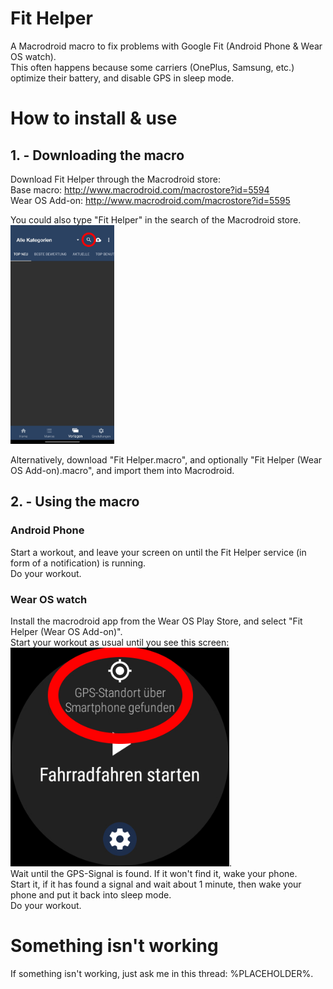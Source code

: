 # Fit Helper
A Macrodroid macro to fix problems with Google Fit (Android Phone &amp; Wear OS watch).  
This often happens because some carriers (OnePlus, Samsung, etc.) optimize their battery, and disable GPS in sleep mode.


# How to install &amp; use
## 1. - Downloading the macro
Download Fit Helper through the Macrodroid store:  
Base macro: http://www.macrodroid.com/macrostore?id=5594  
Wear OS Add-on: http://www.macrodroid.com/macrostore?id=5595

You could also type "Fit Helper" in the search of the Macrodroid store.  
<img src="Screenshots/Screenshot_01.jpg" alt="Macrodroid Search" height="350"/>

Alternatively, download "Fit Helper.macro", and optionally "Fit Helper (Wear OS Add-on).macro", and import them into Macrodroid.

## 2. - Using the macro
### Android Phone
Start a workout, and leave your screen on until the Fit Helper service (in form of a notification) is running.  
Do your workout.
### Wear OS watch
Install the macrodroid app from the Wear OS Play Store, and select "Fit Helper (Wear OS Add-on)".  
Start your workout as usual until you see this screen:  
<img src="Screenshots/Screenshot_02.jpg" alt="Wear OS workout screen" height="350"/>.  
Wait until the GPS-Signal is found. If it won't find it, wake your phone.  
Start it, if it has found a signal and wait about 1 minute, then wake your phone and put it back into sleep mode.  
Do your workout.


# Something isn't working
If something isn't working, just ask me in this thread: %PLACEHOLDER%.